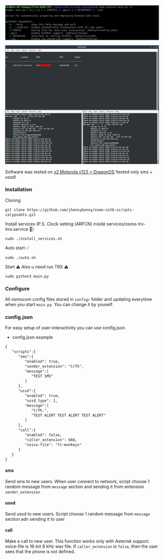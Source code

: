 ![](https://raw.githubusercontent.com/jhonnybonny/osmo-nitb-scripts-calypsobts/main/doc/img/111screen.jpg)

![](https://raw.githubusercontent.com/jhonnybonny/osmo-nitb-scripts-calypsobts/main/doc/img/IMG.jpg)

Software was tested on [x2 Motorola c123 + DragonOS](https://cemaxecuter.com/) !tested only sms + ussd!

### Installation

Cloning
```
git clone https://github.com/jhonnybonny/osmo-nitb-scripts-calypsobts.git
```
Install services (P.S. Clock setting (ARFCN) inside services/osmo-trx-lms.service 🤪)
```
sudo ./install_services.sh
```
Auto start ✅
```
sudo ./auto.sh
```
Start ⚠️ Also u need run TRX ⚠️
```
sudo python3 main.py
```


### Configure
All osmocom config files stored in `config/` folder and updating everytime when you start `main.py`. You can change it by youself.

### config.json
For easy setup of user-interactivity you can use config.json
- config.json example
```
{
   "scripts":{
      "sms":{
         "enabled": true,
         "sender_extension": "CrTh",
         "message":[
            "TEST SMS"
         ]
      },
      "ussd":{
         "enabled": true,
         "ussd_type": 1,
         "message":[
            "CrTh.",
            "TEST ALERT TEST ALERT TEST ALERT"
         ]
      },
      "call":{
         "enabled": false,
         "caller_extension": 666,
         "voice-file": "tt-monkeys"
      }
   }
}
```
#### sms
Send sms to new users. When user connect to network, script choose 1 random message from ```message``` section and sending it from extension ```sender_extension```

#### ussd
Send ussd to new users. Script choose 1 random message from ```message``` section adn sending it to user

#### call
Make a call to new user. This function works only with Asterisk support. voice-file is 16-bit 8 kHz wav file. If ```caller_extension``` is ```false```, then the user sees that the phone is not defined.
